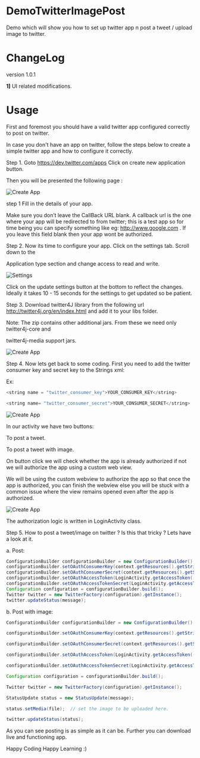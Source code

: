DemoTwitterImagePost
===================================

Demo which will show you how to set up  twitter app n post a tweet / upload image to twitter. 

ChangeLog
=======================================
version 1.0.1

__1]__ UI related modifications.


Usage
======================================
First and foremost you should have a valid twitter app configured correctly to post on twitter.

In case you don't have an app on twitter, follow the steps below to create a simple twitter app and how to configure it correctly.

Step 1.  Goto https://dev.twitter.com/apps Click on create new application button.

Then you will be presented the following page :

![Create App](https://dl.dropboxusercontent.com/u/61919232/learnNcode/DemoTwitterPost/1_twit_create_app.png "Create App")

step 1
Fill in the details of your app.

Make sure you don’t leave the CallBack URL blank. A callback url is the one where your app will be redirected to from twitter; this is a test app so for time being you can specify something like eg: http://www.google.com . If you leave this field blank then your app wont be authorized.

Step 2. Now its time to configure your app. Click on the settings tab. Scroll down to the

Application type section and change access to read and write.

![Settings](https://dl.dropboxusercontent.com/u/61919232/learnNcode/DemoTwitterPost/2_twit_settings_app.png "Settings")


Click on the update settings button at the bottom to reflect the changes. Ideally it takes 10 - 15 seconds for the settings to get updated so be patient.

Step 3. Download twitter4J library from the following url http://twitter4j.org/en/index.html and add it to your libs folder.

Note: The zip contains other additional jars. From these we need only twitter4j-core and

twitter4j-media support jars.

![Create App](https://dl.dropboxusercontent.com/u/61919232/learnNcode/DemoTwitterPost/3_twit_libs_eclipse.png)


Step 4. Now lets get back to some coding. First you need to add the twitter consumer key and secret key to the Strings xml:

Ex:

```java
<string name = "twitter_consumer_key">YOUR_CONSUMER_KEY</string>

<string name= "twitter_consumer_secret">YOUR_CONSUMER_SECRET</string>
```

![Create App](https://dl.dropboxusercontent.com/u/61919232/learnNcode/DemoTwitterPost/4_twit_key_secret_striked.jpg)

In our activity we have two buttons:

To post a tweet.

To post a tweet with image.

On button click we will check whether the app is already authorized if not we will authorize the app using a custom web view.

We will be using the custom webview to authorize the app so that once the app is authorized, you can finish the webview else you will be stuck with a common issue where the view remains opened even after the app is authorized.


![Create App](https://dl.dropboxusercontent.com/u/61919232/learnNcode/DemoTwitterPost/5_twit_calback_screen_cropped.jpg)

The authorization logic is written in LoginActivity class.

Step 5. How to post a tweet/image on twitter ? Is this that tricky ? Lets have a look at it.

a. Post:

```java
ConfigurationBuilder configurationBuilder = new ConfigurationBuilder();
configurationBuilder.setOAuthConsumerKey(context.getResources().getString(R.string.twitter_consumer_key));
configurationBuilder.setOAuthConsumerSecret(context.getResources().getString(R.string.twitter_consumer_secret));
configurationBuilder.setOAuthAccessToken(LoginActivity.getAccessToken((context)));
configurationBuilder.setOAuthAccessTokenSecret(LoginActivity.getAccessTokenSecret(context));
Configuration configuration = configurationBuilder.build();
Twitter twitter = new TwitterFactory(configuration).getInstance();
twitter.updateStatus(message);
```

b. Post with image:

```java
ConfigurationBuilder configurationBuilder = new ConfigurationBuilder();

configurationBuilder.setOAuthConsumerKey(context.getResources().getString(R.string.twitter_consumer_key));

configurationBuilder.setOAuthConsumerSecret(context.getResources().getString(R.string.twitter_consumer_secret));

configurationBuilder.setOAuthAccessToken(LoginActivity.getAccessToken((context)));

configurationBuilder.setOAuthAccessTokenSecret(LoginActivity.getAccessTokenSecret(context));

Configuration configuration = configurationBuilder.build();

Twitter twitter = new TwitterFactory(configuration).getInstance();

StatusUpdate status = new StatusUpdate(message);

status.setMedia(file);  // set the image to be uploaded here.

twitter.updateStatus(status);
```

As you can see posting is as simple as it can be. Further you can download live and functioning app.

Happy Coding Happy Learning :)
